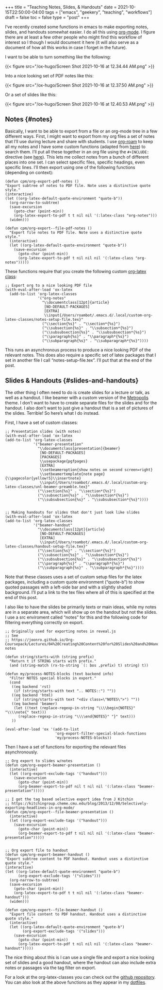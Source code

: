 +++
title = "Teaching Notes, Slides, & Handouts"
date = 2021-10-15T22:50:00-04:00
tags = ["emacs", "geekery", "teaching", "workflows"]
draft = false
toc = false
type = "post"
+++

I&rsquo;ve recently created some functions in emacs to make exporting notes, slides, and
handouts somewhat easier. I do all this using [org-mode](https://orgmode.org). I figure there are at least a
few other people who might find this workflow of interest so I though I would
document it here (it will also serve as a document of how all this works in case I
forget in the future).

I want to be able to turn something like the following:

{{< figure src="/ox-hugo/Screen Shot 2021-10-16 at 12.34.44 AM.png" >}}

Into a nice looking set of PDF notes like this:

{{< figure src="/ox-hugo/Screen Shot 2021-10-16 at 12.37.50 AM.png" >}}

Or a set of slides like this:

{{< figure src="/ox-hugo/Screen Shot 2021-10-16 at 12.40.53 AM.png" >}}


## Notes {#notes}

Basically, I want to be able to export from a file or an org-mode tree in a few
different ways. First, I might want to export from my org files a set of notes that
I&rsquo;ll use during lecture and share with students. I use [org-roam](https://github.com/org-roam/org-roam) to keep all my notes
and I have some custom functions (adapted from [here](https://github.com/minad/consult/wiki/hrm-notes)) to search them. I&rsquo;ll put all
these together in an org file using the `#+INCLUDE:` directive (see [here](https://orgmode.org/manual/Include-Files.html)). This lets me
collect notes from a bunch of different places into one set. I can select specific
files, specific headings, even specific lines. I&rsquo;ll then export using one of the
following functions (depending on context):

```emacs-lisp
(defun cpm/org-export-pdf-notes ()
"Export subtree of notes to PDF file. Note uses a distinctive quote style."
(interactive)
(let ((org-latex-default-quote-environment "quote-b"))
  (org-narrow-to-subtree)
  (save-excursion
    (goto-char (point-min))
    (org-latex-export-to-pdf t t nil nil '(:latex-class "org-notes")))
  (widen)))

(defun cpm/org-export--file-pdf-notes ()
  "Export file notes to PDF file. Note uses a distinctive quote style."
  (interactive)
  (let ((org-latex-default-quote-environment "quote-b"))
    (save-excursion
      (goto-char (point-min))
      (org-latex-export-to-pdf t nil nil nil '(:latex-class "org-notes")))))
```

These functions require that you create the following custom [org-latex class](http://doc.endlessparentheses.com/Var/org-latex-classes.html):

```emacs-lisp
;; Export org to a nice looking PDF file
(with-eval-after-load 'ox-latex
  (add-to-list 'org-latex-classes
               '("org-notes"
                 "\\documentclass[12pt]{article}
                  [NO-DEFAULT-PACKAGES]
                  [EXTRA]
                  \\input{/Users/roambot/.emacs.d/.local/custom-org-latex-classes/notes-setup-file.tex}"
                 ("\\section{%s}" . "\\section*{%s}")
                 ("\\subsection{%s}" . "\\subsection*{%s}")
                 ("\\subsubsection{%s}" . "\\subsubsection*{%s}")
                 ("\\paragraph{%s}" . "\\paragraph*{%s}")
                 ("\\subparagraph{%s}" . "\\subparagraph*{%s}"))))
```

This runs an asynchronous process to produce a nice looking PDF of the relevant
notes. This does also require a specific set of latex packages that I set in another
file I call &ldquo;notes-setup-file.tex&rdquo;. I&rsquo;ll put that at the end of the post.


## Slides & Handouts {#slides-and-handouts}

The other thing I often need to do is create slides for a lecture or talk, as well as
a handout. I like beamer with a custom version of the [Metropolis](https://github.com/matze/mtheme) theme. I don&rsquo;t want
to have to create separate files for the slides and for the handout. I also don&rsquo;t
want to just give a handout that is a set of pictures of the slides. Terrible! So
here&rsquo;s what I do instead.

First, I have a set of custom classes:

```emacs-lisp
;; Presentation slides (with notes)
(with-eval-after-load 'ox-latex
(add-to-list 'org-latex-classes
             '("beamer-presentation"
               "\\documentclass[presentation]{beamer}
                [NO-DEFAULT-PACKAGES]
                [PACKAGES]
                \\usepackage{pgfpages}
                [EXTRA]
                \\setbeameroption{show notes on second screen=right}
                \\setbeamertemplate{note page}{\\pagecolor{yellow!5}\\insertnote}
                \\input{/Users/roambot/.emacs.d/.local/custom-org-latex-classes/unl-beamer-preamble.tex}"
               ("\\section{%s}" . "\\section*{%s}")
               ("\\subsection{%s}" . "\\subsection*{%s}")
               ("\\subsubsection{%s}" . "\\subsubsection*{%s}"))))


;; Making handouts for slides that don't just look like slides
(with-eval-after-load 'ox-latex
(add-to-list 'org-latex-classes
             '("beamer-handout"
               "\\documentclass[12pt]{article}
                [NO-DEFAULT-PACKAGES]
                [EXTRA]
                \\input{/Users/roambot/.emacs.d/.local/custom-org-latex-classes/handout-setup-file.tex}"
               ("\\section{%s}" . "\\section*{%s}")
               ("\\subsection{%s}" . "\\subsection*{%s}")
               ("\\subsubsection{%s}" . "\\subsubsection*{%s}")
               ("\\paragraph{%s}" . "\\paragraph*{%s}")
               ("\\subparagraph{%s}" . "\\subparagraph*{%s}"))))
```

Note that these classes uses a set of custom setup files for the latex packages,
including a custom quote environment (&ldquo;quote-b&rdquo;) to show quoted passages with a
left-side bar and with a slightly shaded background. I&rsquo;ll put a link to the tex files
where all of this is specified at the end of this post.

I also like to have the slides be primarily texts or main ideas, while my notes are
in a separate area, which will show up on the handout but not the slides. I use a src
enviroment called &ldquo;notes&rdquo; for this and the following code for filtering everything
correctly on export.

```emacs-lisp
;; Originally used for exporting notes in reveal.js
;; See
;; https://joonro.github.io/Org-Coursepack/Lectures/04%20Creating%20Content%20for%20Slides%20and%20Handouts.html#speaker-notes

(defun string/starts-with (string prefix)
  "Return t if STRING starts with prefix."
  (and (string-match (rx-to-string `(: bos ,prefix) t) string) t))

(defun my/process-NOTES-blocks (text backend info)
  "Filter NOTES special blocks in export."
  (cond
   ((eq backend 'rst)
    (if (string/starts-with text ".. NOTES::") ""))
   ((eq backend 'html)
    (if (string/starts-with text "<div class=\"NOTES\">") ""))
   ((eq backend 'beamer)
    (let ((text (replace-regexp-in-string "\\\\begin{NOTES}" "\\\\note{" text)))
      (replace-regexp-in-string "\\\\end{NOTES}" "}" text)))
   ))

(eval-after-load 'ox '(add-to-list
                       'org-export-filter-special-block-functions
                       'my/process-NOTES-blocks))
```

Then I have a set of functions for exporting the relevant files asynchronously.

```emacs-lisp
;; Org export to slides w/notes
(defun cpm/org-export-beamer-presentation ()
  (interactive)
  (let ((org-export-exclude-tags '("handout")))
    (save-excursion
      (goto-char (point-min))
      (org-beamer-export-to-pdf nil t nil nil '(:latex-class "beamer-presentation")))))

;; I got the tag based selective export idea from J Kitchin
;; https://kitchingroup.cheme.cmu.edu/blog/2013/12/08/Selectively-exporting-headlines-in-org-mode/
(defun cpm/org-export--file-beamer-presentation ()
  (interactive)
  (let ((org-export-exclude-tags '("handout")))
    (save-excursion
      (goto-char (point-min))
      (org-beamer-export-to-pdf t nil nil nil '(:latex-class "beamer-presentation")))))


;; Org export file to handout
(defun cpm/org-export-beamer-handout ()
"Export subtree content to PDF handout. Handout uses a distinctive quote style."
(interactive)
(let ((org-latex-default-quote-environment "quote-b")
      (org-export-exclude-tags '("slides")))
  (org-narrow-to-subtree)
  (save-excursion
    (goto-char (point-min))
    (org-latex-export-to-pdf t t nil nil '(:latex-class "beamer-handout")))
  (widen)))

(defun cpm/org-export--file-beamer-handout ()
  "Export file content to PDF handout. Handout uses a distinctive quote style."
  (interactive)
  (let ((org-latex-default-quote-environment "quote-b")
        (org-export-exclude-tags '("slides")))
    (save-excursion
      (goto-char (point-min))
      (org-latex-export-to-pdf t nil nil nil '(:latex-class "beamer-handout")))))
```

The nice thing about this is I can use a single file and export a nice looking set of
slides and a good handout, where the handout can also include extra notes or passages
via the tag filter on export.

For a look at the org-latex-classes you can check out the [github repository](https://github.com/mclearc/org-latex-classes). You can
also look at the above functions as they appear in my [dotfiles](https://github.com/mclear-tools/dotemacs/blob/master/setup-config/setup-teaching.el).
